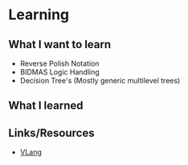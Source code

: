 # Learning

## What I want to learn

 - Reverse Polish Notation
 - BIDMAS Logic Handling
 - Decision Tree's (Mostly generic multilevel trees)

## What I learned

## Links/Resources
- [VLang](https://vlang.io)

